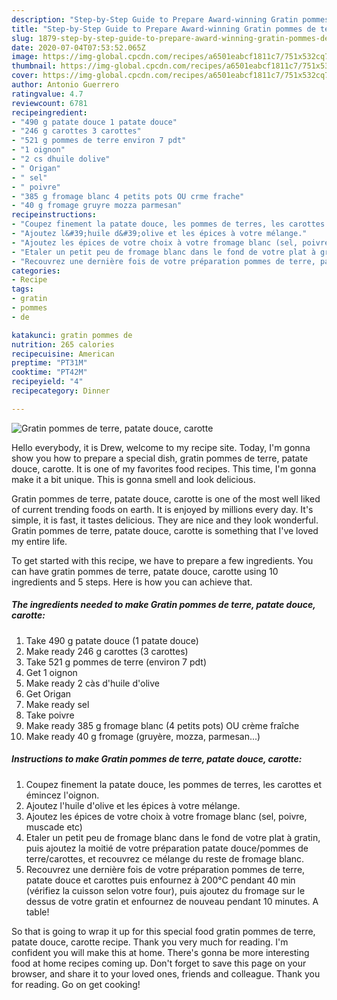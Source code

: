 ```yaml
---
description: "Step-by-Step Guide to Prepare Award-winning Gratin pommes de terre, patate douce, carotte"
title: "Step-by-Step Guide to Prepare Award-winning Gratin pommes de terre, patate douce, carotte"
slug: 1879-step-by-step-guide-to-prepare-award-winning-gratin-pommes-de-terre-patate-douce-carotte
date: 2020-07-04T07:53:52.065Z
image: https://img-global.cpcdn.com/recipes/a6501eabcf1811c7/751x532cq70/gratin-pommes-de-terre-patate-douce-carotte-photo-principale-de-la-recette.jpg
thumbnail: https://img-global.cpcdn.com/recipes/a6501eabcf1811c7/751x532cq70/gratin-pommes-de-terre-patate-douce-carotte-photo-principale-de-la-recette.jpg
cover: https://img-global.cpcdn.com/recipes/a6501eabcf1811c7/751x532cq70/gratin-pommes-de-terre-patate-douce-carotte-photo-principale-de-la-recette.jpg
author: Antonio Guerrero
ratingvalue: 4.7
reviewcount: 6781
recipeingredient:
- "490 g patate douce 1 patate douce"
- "246 g carottes 3 carottes"
- "521 g pommes de terre environ 7 pdt"
- "1 oignon"
- "2 cs dhuile dolive"
- " Origan"
- " sel"
- " poivre"
- "385 g fromage blanc 4 petits pots OU crme frache"
- "40 g fromage gruyre mozza parmesan"
recipeinstructions:
- "Coupez finement la patate douce, les pommes de terres, les carottes et émincez l&#39;oignon."
- "Ajoutez l&#39;huile d&#39;olive et les épices à votre mélange."
- "Ajoutez les épices de votre choix à votre fromage blanc (sel, poivre, muscade etc)"
- "Etaler un petit peu de fromage blanc dans le fond de votre plat à gratin, puis ajoutez la moitié de votre préparation patate douce/pommes de terre/carottes, et recouvrez ce mélange du reste de fromage blanc."
- "Recouvrez une dernière fois de votre préparation pommes de terre, patate douce et carottes puis enfournez à 200°C pendant 40 min (vérifiez la cuisson selon votre four), puis ajoutez du fromage sur le dessus de votre gratin et enfournez de nouveau pendant 10 minutes. A table!"
categories:
- Recipe
tags:
- gratin
- pommes
- de

katakunci: gratin pommes de 
nutrition: 265 calories
recipecuisine: American
preptime: "PT31M"
cooktime: "PT42M"
recipeyield: "4"
recipecategory: Dinner

---
```



![Gratin pommes de terre, patate douce, carotte](https://img-global.cpcdn.com/recipes/a6501eabcf1811c7/751x532cq70/gratin-pommes-de-terre-patate-douce-carotte-photo-principale-de-la-recette.jpg)

Hello everybody, it is Drew, welcome to my recipe site. Today, I'm gonna show you how to prepare a special dish, gratin pommes de terre, patate douce, carotte. It is one of my favorites food recipes. This time, I'm gonna make it a bit unique. This is gonna smell and look delicious.



Gratin pommes de terre, patate douce, carotte is one of the most well liked of current trending foods on earth. It is enjoyed by millions every day. It's simple, it is fast, it tastes delicious. They are nice and they look wonderful. Gratin pommes de terre, patate douce, carotte is something that I've loved my entire life.


To get started with this recipe, we have to prepare a few ingredients. You can have gratin pommes de terre, patate douce, carotte using 10 ingredients and 5 steps. Here is how you can achieve that.

<!--inarticleads1-->

##### The ingredients needed to make Gratin pommes de terre, patate douce, carotte:

1. Take 490 g patate douce (1 patate douce)
1. Make ready 246 g carottes (3 carottes)
1. Take 521 g pommes de terre (environ 7 pdt)
1. Get 1 oignon
1. Make ready 2 càs d&#39;huile d&#39;olive
1. Get  Origan
1. Make ready  sel
1. Take  poivre
1. Make ready 385 g fromage blanc (4 petits pots) OU crème fraîche
1. Make ready 40 g fromage (gruyère, mozza, parmesan...)




<!--inarticleads2-->

##### Instructions to make Gratin pommes de terre, patate douce, carotte:

1. Coupez finement la patate douce, les pommes de terres, les carottes et émincez l&#39;oignon.
1. Ajoutez l&#39;huile d&#39;olive et les épices à votre mélange.
1. Ajoutez les épices de votre choix à votre fromage blanc (sel, poivre, muscade etc)
1. Etaler un petit peu de fromage blanc dans le fond de votre plat à gratin, puis ajoutez la moitié de votre préparation patate douce/pommes de terre/carottes, et recouvrez ce mélange du reste de fromage blanc.
1. Recouvrez une dernière fois de votre préparation pommes de terre, patate douce et carottes puis enfournez à 200°C pendant 40 min (vérifiez la cuisson selon votre four), puis ajoutez du fromage sur le dessus de votre gratin et enfournez de nouveau pendant 10 minutes. A table!




So that is going to wrap it up for this special food gratin pommes de terre, patate douce, carotte recipe. Thank you very much for reading. I'm confident you will make this at home. There's gonna be more interesting food at home recipes coming up. Don't forget to save this page on your browser, and share it to your loved ones, friends and colleague. Thank you for reading. Go on get cooking!

